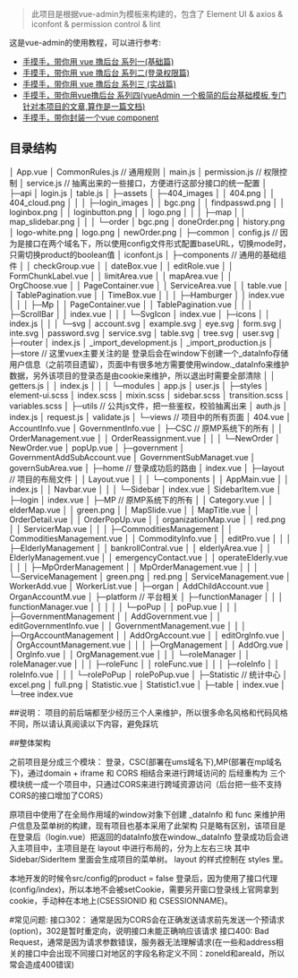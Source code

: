 > 此项目是根据vue-admin为模板来构建的，包含了 Element UI & axios & iconfont & permission control & lint

这是vue-admin的使用教程，可以进行参考:
 - [手摸手，带你用 vue 撸后台 系列一(基础篇)](https://juejin.im/post/59097cd7a22b9d0065fb61d2)
 - [手摸手，带你用 vue 撸后台 系列二(登录权限篇)](https://juejin.im/post/591aa14f570c35006961acac)
 - [手摸手，带你用 vue 撸后台 系列三 (实战篇)](https://juejin.im/post/593121aa0ce4630057f70d35)
 - [手摸手，带你用vue撸后台 系列四(vueAdmin 一个极简的后台基础模板,专门针对本项目的文章,算作是一篇文档)](https://juejin.im/post/595b4d776fb9a06bbe7dba56)
 - [手摸手，带你封装一个vue component](https://segmentfault.com/a/1190000009090836)

## 目录结构
│  App.vue
│  CommonRules.js    // 通用规则
│  main.js
│  permission.js    // 权限控制
│  service.js       // 抽离出来的一些接口，方便进行这部分接口的统一配置
│
├─api
│      login.js
│      table.js
│
├─assets
│  ├─404_images
│  │      404.png
│  │      404_cloud.png
│  │
│  ├─login_images
│  │      bgc.png
│  │      findpasswd.png
│  │      loginbox.png
│  │      loginbutton.png
│  │      logo.png
│  │
│  ├─map
│  │      map_slidebar.png
│  │
│  └─order
│          bgc.png
│          doneOrder.png
│          history.png
│          logo-white.png
│          logo.png
│          newOrder.png
│
├─common
│      config.js      // 因为是接口在两个域名下，所以使用config文件形式配置baseURL，切换mode时，只需切换product的boolean值
│      iconfont.js
│
├─components       // 通用的基础组件
│  │  checkGroup.vue
│  │  dateBox.vue
│  │  editRole.vue
│  │  FormChunkLabel.vue
│  │  limitArea.vue
│  │  mapArea.vue
│  │  OrgChoose.vue
│  │  PageContainer.vue
│  │  ServiceArea.vue
│  │  table.vue
│  │  TablePagination.vue
│  │  TimeBox.vue
│  │
│  ├─Hamburger
│  │      index.vue
│  │
│  ├─Mp
│  │      PageContainer.vue
│  │      TablePagination.vue
│  │
│  ├─ScrollBar
│  │      index.vue
│  │
│  └─SvgIcon
│          index.vue
│
├─icons
│  │  index.js
│  │
│  └─svg
│          account.svg
│          example.svg
│          eye.svg
│          form.svg
│          inte.svg
│          password.svg
│          service.svg
│          table.svg
│          tree.svg
│          user.svg
│
├─router
│      index.js
│      _import_development.js
│      _import_production.js
│
├─store                  // 这里vuex主要关注的是 登录后会在window下创建一个_dataInfo存储用户信息（之前项目遗留），页面中有很多地方需要使用window._dataInfo来维护数据，另外该项目的登录态是由cookie来维护，所以退出时需要全部清除
│  │  getters.js
│  │  index.js
│  │
│  └─modules
│          app.js
│          user.js
│
├─styles
│      element-ui.scss
│      index.scss
│      mixin.scss
│      sidebar.scss
│      transition.scss
│      variables.scss
│
├─utils    // 公共js文件，把一些鉴权，校验抽离出来
│      auth.js
│      index.js
│      request.js
│      validate.js
│
└─views            // 项目中的所有页面
    │  404.vue
    │  AccountInfo.vue
    │  GovernmentInfo.vue
    │
    ├─CSC         // 原MP系统下的所有
    │  │  OrderManagement.vue
    │  │  OrderReassignment.vue
    │  │
    │  └─NewOrder
    │          NewOrder.vue
    │          popUp.vue
    │
    ├─government
    │      GovernmentAddSubAccount.vue
    │      GovernmentSubManaget.vue
    │      governSubArea.vue
    │
    ├─home       // 登录成功后的路由
    │      index.vue
    │
    ├─layout     // 项目的布局文件
    │  │  Layout.vue
    │  │
    │  └─components
    │      │  AppMain.vue
    │      │  index.js
    │      │  Navbar.vue
    │      │
    │      └─Sidebar
    │              index.vue
    │              SidebarItem.vue
    │
    ├─login
    │      index.vue
    │
    ├─MP       // 原MP系统下的所有
    │  │  Category.vue
    │  │  elderMap.vue
    │  │  green.png
    │  │  MapSlide.vue
    │  │  MapTitle.vue
    │  │  OrderDetail.vue
    │  │  OrderPopUp.vue
    │  │  organizationMap.vue
    │  │  red.png
    │  │  ServicerMap.vue
    │  │
    │  ├─CommoditiesManagement
    │  │      CommoditiesManagement.vue
    │  │      CommodityInfo.vue
    │  │      editPro.vue
    │  │
    │  ├─ElderlyManagement
    │  │      bankrollContral.vue
    │  │      elderlyArea.vue
    │  │      ElderlyManagement.vue
    │  │      emergencyContact.vue
    │  │      operateElderly.vue
    │  │
    │  ├─MpOrderManagement
    │  │      MpOrderManagement.vue
    │  │
    │  └─ServiceManagement
    │          green.png
    │          red.png
    │          ServiceManagement.vue
    │          WorkerAdd.vue
    │          WorkerList.vue
    │
    ├─organ
    │      AddChildAccount.vue
    │      OrganAccountM.vue
    │
    ├─platform      // 平台相关
    │  ├─functionManager
    │  │  │  functionManager.vue
    │  │  │
    │  │  └─poPup
    │  │          poPup.vue
    │  │
    │  ├─GovernmentManagement
    │  │      AddGovernment.vue
    │  │      editGovernmentInfo.vue
    │  │      GovernmentManagement.vue
    │  │
    │  ├─OrgAccountManagement
    │  │      AddOrgAccount.vue
    │  │      editOrgInfo.vue
    │  │      OrgAccountManagement.vue
    │  │
    │  ├─OrgManagement
    │  │      AddOrg.vue
    │  │      OrgInfo.vue
    │  │      OrgManagement.vue
    │  │
    │  └─roleManager
    │      │  roleManager.vue
    │      │
    │      ├─roleFunc
    │      │      roleFunc.vue
    │      │
    │      ├─roleInfo
    │      │      roleInfo.vue
    │      │
    │      └─rolePoPup
    │              rolePoPup.vue
    │
    ├─Statistic  // 统计中心
    │      excel.png
    │      full.png
    │      Statistic.vue
    │      Statistic1.vue
    │
    ├─table
    │      index.vue
    │
    └─tree
            index.vue

##说明：
项目的前后端都至少经历三个人来维护，所以很多命名风格和代码风格不同，所以请认真阅读以下内容，避免踩坑

##整体架构

之前项目是分成三个模块： 登录，CSC(部署在ums域名下),MP(部署在mp域名下)，通过domain + iframe 和 CORS 相结合来进行跨域访问的
后经重构为 三个模块统一成一个项目中，只通过CORS来进行跨域资源访问（后台把一些不支持CORS的接口增加了CORS）

原项目中使用了在全局作用域的window对象下创建 _dataInfo 和 func 来维护用户信息及菜单树的构建，现有项目也基本采用了此架构
只是略有区别，该项目是在登录后（login.vue）把返回的dataInfo放在window._dataInfo   登录成功后会进入主项目中，主项目是在 layout 中进行布局的，分为上左右三块
其中 Sidebar/SiderItem 里面会生成项目的菜单树。  layout 的样式控制在 styles 里。

本地开发的时候令src/config的product = false 
登录后，因为使用了接口代理(config/index)，所以本地不会被setCookie，需要另开窗口登录线上官网拿到cookie，手动种在本地上(CSESSIONID 和 CSESSIONNAME)。

#常见问题:
接口302：
  通常是因为CORS会在正确发送请求前先发送一个预请求(option)，302是暂时重定向，说明接口未能正确响应该请求
接口400:
  Bad Request，通常是因为请求参数错误，服务器无法理解请求(在一些和address相关的接口中会出现不同接口对地区的字段名称定义不同：zoneId和areaId，所以常会造成400错误)